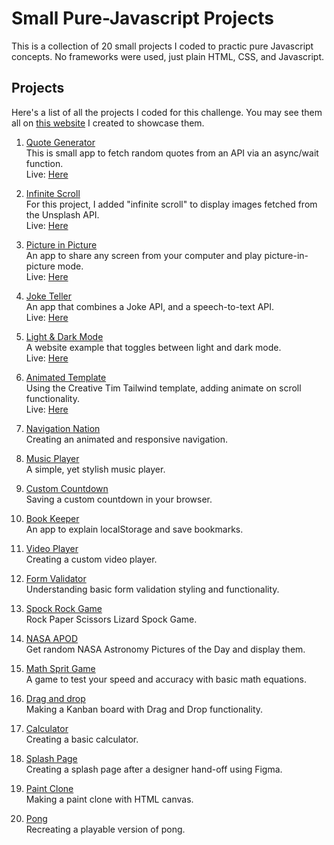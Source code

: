 # Small Pure-Javascript Projects

This is a collection of 20 small projects I coded to practic pure Javascript concepts. No frameworks were used, just plain HTML, CSS, and Javascript.

## Projects

Here's a list of all the projects I coded for this challenge. You may see them all on [this website](https://web223dev.github.io/20-Javascript/) I created to showcase them.

1. [Quote Generator](/quote-generator)\
    This is small app to fetch random quotes from an API via an async/wait function.\
    Live: [Here](https://20-javascript-quote-generator.vercel.app) 

2. [Infinite Scroll](/infinite-scroll)\
    For this project, I added "infinite scroll" to display images fetched from the Unsplash API.\
    Live: [Here](https://20-javascript-infinite-scroll.vercel.app) 
    
3. [Picture in Picture](/picture-in-picture)\
    An app to share any screen from your computer and play picture-in-picture mode.\
    Live: [Here](https://20-javascript-picture-in-picture.vercel.app/) 

4. [Joke Teller](/joke-teller)\
    An app that combines a Joke API, and a speech-to-text API.\
    Live: [Here](https://web223dev.github.io/20-Javascript/joke-teller/)

5. [Light & Dark Mode](/light-dark-mode)\
    A website example that toggles between light and dark mode.\
    Live: [Here](https://web223dev.github.io/20-Javascript/light-dark-mode/)

6. [Animated Template](/animated-template)\
    Using the Creative Tim Tailwind template, adding animate on scroll functionality.\
    Live: [Here](https://web223dev.github.io/20-Javascript/animated-template)

7. [Navigation Nation](/)\
    Creating an animated and responsive navigation.

8. [Music Player](/)\
    A simple, yet stylish music player.

9. [Custom Countdown](/)\
    Saving a custom countdown in your browser.

10. [Book Keeper](/)\
    An app to explain localStorage and save bookmarks.
11. [Video Player](/)\
    Creating a custom video player.
    
12. [Form Validator](/)\
    Understanding basic form validation styling and functionality.

13. [Spock Rock Game](/)\
    Rock Paper Scissors Lizard Spock Game.

14. [NASA APOD](/)\
    Get random NASA Astronomy Pictures of the Day and display them.

15. [Math Sprit Game](/)\
    A game to test your speed and accuracy with basic math equations.

16. [Drag and drop](/)\
    Making a Kanban board with Drag and Drop functionality.

17. [Calculator](/)\
    Creating a basic calculator.
    
18. [Splash Page](/)\
    Creating a splash page after a designer hand-off using Figma.
    
19. [Paint Clone](/)\
    Making a paint clone with HTML canvas.
    
20. [Pong](/)\
    Recreating a playable version of pong.